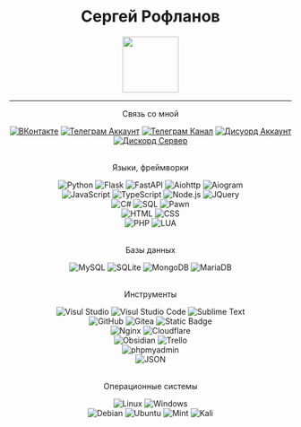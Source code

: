 <div id="header" align="center">
  <h1 align="center">Сергей Рофланов</h1>
  <img src="https://stickerbase.ru/wp-content/uploads/2020/10/51563.png" width="100"/>
</div>
<hr>
<div id="badges1" align="center">
  <p>Связь со мной</p>
  <a href="https://vk.com/roflanovoff"><img alt="ВКонтакте" src="https://img.shields.io/badge/%D0%92%D0%9A%D0%BE%D0%BD%D1%82%D0%B0%D0%BA%D1%82%D0%B5-whiteblue?logo=VK&color=blue"></a>
  <a href="https://t.me/roflanovoff"><img alt="Телеграм Аккаунт" src="https://img.shields.io/badge/%D0%A2%D0%B5%D0%BB%D0%B5%D0%B3%D1%80%D0%B0%D0%BC-whiteblue?logo=telegram&logoColor=white&label=%D0%90%D0%BA%D0%BA%D0%B0%D1%83%D0%BD%D1%82&color=blue"></a>
  <a href="https://t.me/roflanov1"><img alt="Телеграм Канал" src="https://img.shields.io/badge/%D0%A2%D0%B5%D0%BB%D0%B5%D0%B3%D1%80%D0%B0%D0%BC-whiteblue?logo=telegram&logoColor=white&label=%D0%9A%D0%B0%D0%BD%D0%B0%D0%BB&color=blue"></a>
  <a href=""><img alt="Дисуорд Аккаунт" src="https://img.shields.io/badge/%D0%94%D0%B8%D1%81%D0%BA%D0%BE%D1%80%D0%B4-%237289da?logo=discord&logoColor=white&label=%D0%90%D0%BA%D0%BA%D0%B0%D1%83%D0%BD%D1%82&color=%237289da"></a>
  <a href=""><img alt="Дискорд Сервер" src="https://img.shields.io/badge/%D0%94%D0%B8%D1%81%D0%BA%D0%BE%D1%80%D0%B4-%237289da?logo=discord&logoColor=white&label=%D0%A1%D0%B5%D1%80%D0%B2%D0%B5%D1%80&color=%237289da"></a>
</div>
<br>
<div id="badges2" align="center">
  <p>Языки, фреймворки</p>
  <img alt="Python" src="https://img.shields.io/badge/Python-%230048ba?logo=python&logoColor=white">
  <img alt="Flask" src="https://img.shields.io/badge/Flask-101010?logo=flask&logoColor=white">
  <img alt="FastAPI" src="https://img.shields.io/badge/FastAPI-009688?logo=fastapi&logoColor=white">
  <img alt="Aiohttp" src="https://img.shields.io/badge/Aiohttp-2C5BB4?logo=aiohttp&logoColor=white">
  <img alt="Aiogram" src="https://img.shields.io/badge/Aiogram-006dba?logo=telegram&logoColor=white">
  <br>
  <img alt="JavaScript" src="https://img.shields.io/badge/Javascript-F7DF1E?logo=javascript&logoColor=white">
  <img alt="TypeScript" src="https://img.shields.io/badge/Typescript-3178C6?logo=typescript&logoColor=white">
  <img alt="Node.js" src="https://img.shields.io/badge/Node.js-3178C69?logo=node.js&logoColor=white">
  <img alt="JQuery" src="https://img.shields.io/badge/JQuery-0769AD?logo=jquery&logoColor=white">
  <br>
  <img alt="C#" src="https://img.shields.io/badge/C%23-9900bf?logo=C%23&logoColor=white">
  <img alt="SQL" src="https://img.shields.io/badge/SQL-0036bf?logo=SQL&logoColor=white">
  <img alt="Pawn" src="https://img.shields.io/badge/Pawn-fad169?logo=pawn&logoColor=white">
  <br>
  <img alt="HTML" src="https://img.shields.io/badge/HTML-orange?logo=html5&logoColor=white">
  <img alt="CSS" src="https://img.shields.io/badge/CSS-006be5?logo=css3&logoColor=white">
  <br>
  <img alt="PHP" src="https://img.shields.io/badge/PHP-8669fa?logo=php&logoColor=white">
  <img alt="LUA" src="https://img.shields.io/badge/Lua-0036bf?logo=lua&logoColor=white">
  <br>
  <br>
  <p>Базы данных</p>
  <img alt="MySQL" src="https://img.shields.io/badge/MySQL-0059bf?logo=mysql&logoColor=white">
  <img alt="SQLite" src="https://img.shields.io/badge/SQLite-0070f0?logo=sqlite&logoColor=white">
  <img alt="MongoDB" src="https://img.shields.io/badge/MongoDB-009e4a?logo=mongodb&logoColor=white">
  <img alt="MariaDB" src="https://img.shields.io/badge/MariaDB-7f3500?logo=mariadb&logoColor=white">
  <br>
  <br>
  <p>Инструменты</p>
  <img alt="Visul Studio" src="https://img.shields.io/badge/Visual%20Studio-%235C2D91?logo=visualstudio&logoColor=white">
  <img alt="Visul Studio Code" src="https://img.shields.io/badge/Visual%20Studio%20Code-%23007ACC?logo=visualstudiocode&logoColor=white">
  <img alt="Sublime Text" src="https://img.shields.io/badge/Sublime%20Text-%23FF9800?logo=sublimetext&logoColor=white">
  <br>
  <img alt="GitHub" src="https://img.shields.io/badge/GitHub-%23181717?logo=github&logoColor=white">
  <img alt="Gitea" src="https://img.shields.io/badge/Gitea-%23609926?logo=Gitea&logoColor=white">
  <img alt="Static Badge" src="https://img.shields.io/badge/Git-%23F05032?logo=Git&logoColor=white">
  <br>
  <img alt="Nginx" src="https://img.shields.io/badge/Nginx-darkgreen?logo=nginx&logoColor=white">
  <img alt="Cloudflare" src="https://img.shields.io/badge/Cloudflare-%23F38020?logo=cloudflare&logoColor=white">
  <br>
  <img alt="Obsidian" src="https://img.shields.io/badge/Obsidian-%237C3AED?logo=obsidian&logoColor=white">
  <img alt="Trello" src="https://img.shields.io/badge/Trello-%230052CC?logo=trello&logoColor=white">
  <br>
  <img alt="phpmyadmin" src="https://img.shields.io/badge/phpMyAdmin-%236C78AF?logo=phpMyAdmin&logoColor=white">
  <br>
  <img alt="JSON" src="https://img.shields.io/badge/JSON-%23000000?logo=json&logoColor=white">
  <br>
  <br>
  <p>Операционные системы</p>
  <img alt="Linux" src="https://img.shields.io/badge/Linux-black?logo=linux&logoColor=white">
  <img alt="Windows" src="https://img.shields.io/badge/Windows-%23007bd4?logo=windows10&logoColor=white">
  <br>
  <img alt="Debian" src="https://img.shields.io/badge/Debian-A81D33?logo=debian&logoColor=white">
  <img alt="Ubuntu" src="https://img.shields.io/badge/Ubuntu-E95420?logo=ubuntu&logoColor=white">
  <img alt="Mint" src="https://img.shields.io/badge/Mint-87CF3E?logo=linuxmint&logoColor=white">
  <img alt="Kali" src="https://img.shields.io/badge/Kali-3643bf?logo=kalilinux&logoColor=white">
</div>
